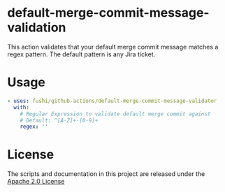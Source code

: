 # default-merge-commit-message-validation
This action validates that your default merge commit message matches a regex pattern. The default pattern is any Jira ticket.

# Usage
```yaml
- uses: fushi/github-actions/default-merge-commit-message-validator
  with: 
    # Regular Expression to validate default merge commit against
    # Default: ^[A-Z]+-[0-9]+
    regex: ''
```

# License
The scripts and documentation in this project are released under the [Apache 2.0 License](../LICENSE)
